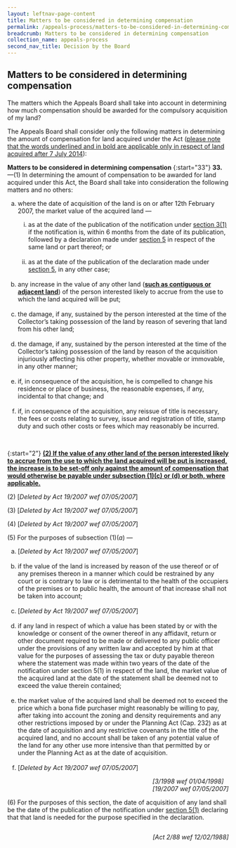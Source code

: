 ```yaml
---
layout: leftnav-page-content
title: Matters to be considered in determining compensation
permalink: /appeals-process/matters-to-be-considered-in-determining-compensation/
breadcrumb: Matters to be considered in determining compensation
collection_name: appeals-process
second_nav_title: Decision by the Board 
---
```


<style>
  ol.alphabet {list-style-type: lower-alpha;}
  ol.roman {list-style-type: lower-roman;}
  ol li p.float{float: right;}
  p.float{float: right;}
</style>
Matters to be considered in determining compensation
---

The matters which the Appeals Board shall take into account in determining how much compensation should be awarded for the compulsory acquisition of my land?

The Appeals Board shall consider only the following matters in determining the amount of compensation for land acquired under the Act (<u>please note that the words underlined and in bold are applicable only in respect of land acquired after 7 July 2014</u>):

**Matters to be considered in determining compensation**
{:start="33"} 
**33.** —(1)  In determining the amount of compensation to be awarded for land acquired under this Act, the Board shall take into consideration the following matters and no others:

<ol class="alphabet">
  <li>
    <p>where the date of acquisition of the land is on or after 12th February 2007, the market value of the acquired land —</p>
    <ol class="roman">
      <li>
        as at the date of the publication of the notification under <a href="https://sso.agc.gov.sg/Act/LAA1966?ProvIds=pr3-#pr3-">section 3(1)</a> if the notification is, within 6 months from the date of its publication, followed by a declaration made under <a href="https://sso.agc.gov.sg/Act/LAA1966?ProvIds=pr5-#pr5-">section 5</a> in respect of the same land or part thereof; or
      </li><br>
      <li>
        as at the date of the publication of the declaration made under <a href="https://sso.agc.gov.sg/Act/LAA1966?ProvIds=pr5-#pr5-">section 5</a>, in any other case;
      </li>
    </ol>
  </li><br>
  <li>any increase in the value of any other land (<u><b>such as contiguous or adjacent land</b></u>) of the person interested likely to accrue from the use to which the land acquired will be put;</li><br>
  <li>the damage, if any, sustained by the person interested at the time of the Collector’s taking possession of the land by reason of severing that land from his other land;</li><br>
  <li>the damage, if any, sustained by the person interested at the time of the Collector’s taking possession of the land by reason of the acquisition injuriously affecting his other property, whether movable or immovable, in any other manner;</li><br>
  <li>if, in consequence of the acquisition, he is compelled to change his residence or place of business, the reasonable expenses, if any, incidental to that change; and</li><br>
  <li>if, in consequence of the acquisition, any reissue of title is necessary, the fees or costs relating to survey, issue and registration of title, stamp duty and such other costs or fees which may reasonably be incurred.</li> 
</oL><br>

{:start="2"} 
<b><u>(2) If the value of any other land of the person interested likely to accrue from the use to which the land acquired will be put is increased, the increase is to be set-off only against the amount of compensation that would otherwise be payable under subsection (1)(c) or (d) or both, where applicable.</u></b><br>

<p>(2) [<i>Deleted by Act 19/2007 wef 07/05/2007</i>]</p>

<p>(3) [<i>Deleted by Act 19/2007 wef 07/05/2007</i>]</p>

<p>(4) [<i>Deleted by Act 19/2007 wef 07/05/2007</i>]</p>

<p>(5)  For the purposes of subsection (1)(<i>a</i>) —</p>

<ol class="alphabet">
  <li>[<i>Deleted by Act 19/2007 wef 07/05/2007</i>]</li><br>
  <li>if the value of the land is increased by reason of the use thereof or of any premises thereon in a manner which could be restrained by any court or is contrary to law or is detrimental to the health of the occupiers of the premises or to public health, the amount of that increase shall not be taken into account;</li><br>
  <li>[<i>Deleted by Act 19/2007 wef 07/05/2007</i>]</li><br>
  <li>if any land in respect of which a value has been stated by or with the knowledge or consent of the owner thereof in any affidavit, return or other document required to be made or delivered to any public officer under the provisions of any written law and accepted by him at that value for the purposes of assessing the tax or duty payable thereon where the statement was made within two years of the date of the notification under section 5(1) in respect of the land, the market value of the acquired land at the date of the statement shall be deemed not to exceed the value therein contained;</li><br>
  <li>the market value of the acquired land shall be deemed not to exceed the price which a bona fide purchaser might reasonably be willing to pay, after taking into account the zoning and density requirements and any other restrictions imposed by or under the Planning Act (Cap. 232) as at the date of acquisition and any restrictive covenants in the title of the acquired land, and no account shall be taken of any potential value of the land for any other use more intensive than that permitted by or under the Planning Act as at the date of acquisition.</li><br>
  <li>
    [<i>Deleted by Act 19/2007 wef 07/05/2007</i>]<br>
    <p class="float"><i>[3/1998 wef 01/04/1998]<br>[19/2007 wef 07/05/2007]</i></p><br>
  </li>
</ol><br>

<p>(6) For the purposes of this section, the date of acquisition of any land shall be the date of the publication of the notification under <a href="https://sso.agc.gov.sg/Act/LAA1966?ProvIds=pr5-#pr5-">section 5(1)</a> declaring that that land is needed for the purpose specified in the declaration.</p>

<p class="float"><i>[Act 2/88 wef 12/02/1988]</i></p>
